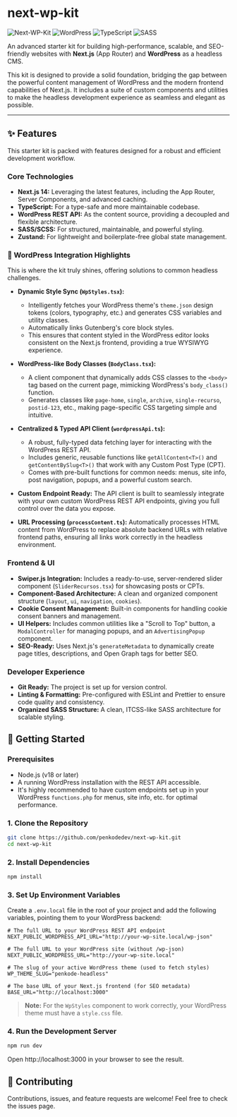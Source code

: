 # next-wp-kit

![Next-WP-Kit](https://img.shields.io/badge/Next.js-14.2-black?style=for-the-badge&logo=next.js) ![WordPress](https://img.shields.io/badge/WordPress-Headless-blue?style=for-the-badge&logo=wordpress) ![TypeScript](https://img.shields.io/badge/TypeScript-5-blue?style=for-the-badge&logo=typescript) ![SASS](https://img.shields.io/badge/Sass-SCSS-hotpink?style=for-the-badge&logo=sass)

An advanced starter kit for building high-performance, scalable, and SEO-friendly websites with **Next.js** (App Router) and **WordPress** as a headless CMS.

This kit is designed to provide a solid foundation, bridging the gap between the powerful content management of WordPress and the modern frontend capabilities of Next.js. It includes a suite of custom components and utilities to make the headless development experience as seamless and elegant as possible.

---

## ✨ Features

This starter kit is packed with features designed for a robust and efficient development workflow.

### Core Technologies

- **Next.js 14:** Leveraging the latest features, including the App Router, Server Components, and advanced caching.
- **TypeScript:** For a type-safe and more maintainable codebase.
- **WordPress REST API:** As the content source, providing a decoupled and flexible architecture.
- **SASS/SCSS:** For structured, maintainable, and powerful styling.
- **Zustand:** For lightweight and boilerplate-free global state management.

### 🚀 WordPress Integration Highlights

This is where the kit truly shines, offering solutions to common headless challenges.

- **Dynamic Style Sync (`WpStyles.tsx`):**
  - Intelligently fetches your WordPress theme's `theme.json` design tokens (colors, typography, etc.) and generates CSS variables and utility classes.
  - Automatically links Gutenberg's core block styles.
  - This ensures that content styled in the WordPress editor looks consistent on the Next.js frontend, providing a true WYSIWYG experience.

- **WordPress-like Body Classes (`BodyClass.tsx`):**
  - A client component that dynamically adds CSS classes to the `<body>` tag based on the current page, mimicking WordPress's `body_class()` function.
  - Generates classes like `page-home`, `single`, `archive`, `single-recurso`, `postid-123`, etc., making page-specific CSS targeting simple and intuitive.

- **Centralized & Typed API Client (`wordpressApi.ts`):**
  - A robust, fully-typed data fetching layer for interacting with the WordPress REST API.
  - Includes generic, reusable functions like `getAllContent<T>()` and `getContentBySlug<T>()` that work with any Custom Post Type (CPT).
  - Comes with pre-built functions for common needs: menus, site info, post navigation, popups, and a powerful custom search.

- **Custom Endpoint Ready:** The API client is built to seamlessly integrate with your own custom WordPress REST API endpoints, giving you full control over the data you expose.

- **URL Processing (`processContent.ts`):** Automatically processes HTML content from WordPress to replace absolute backend URLs with relative frontend paths, ensuring all links work correctly in the headless environment.

### Frontend & UI

- **Swiper.js Integration:** Includes a ready-to-use, server-rendered slider component (`SliderRecursos.tsx`) for showcasing posts or CPTs.
- **Component-Based Architecture:** A clean and organized component structure (`layout`, `ui`, `navigation`, `cookies`).
- **Cookie Consent Management:** Built-in components for handling cookie consent banners and management.
- **UI Helpers:** Includes common utilities like a "Scroll to Top" button, a `ModalController` for managing popups, and an `AdvertisingPopup` component.
- **SEO-Ready:** Uses Next.js's `generateMetadata` to dynamically create page titles, descriptions, and Open Graph tags for better SEO.

### Developer Experience

- **Git Ready:** The project is set up for version control.
- **Linting & Formatting:** Pre-configured with ESLint and Prettier to ensure code quality and consistency.
- **Organized SASS Structure:** A clean, ITCSS-like SASS architecture for scalable styling.

## 🏁 Getting Started

### Prerequisites

- Node.js (v18 or later)
- A running WordPress installation with the REST API accessible.
- It's highly recommended to have custom endpoints set up in your WordPress `functions.php` for menus, site info, etc. for optimal performance.

### 1. Clone the Repository

```bash
git clone https://github.com/penkodedev/next-wp-kit.git
cd next-wp-kit
```

### 2. Install Dependencies

```bash
npm install
```

### 3. Set Up Environment Variables

Create a `.env.local` file in the root of your project and add the following variables, pointing them to your WordPress backend:

```env
# The full URL to your WordPress REST API endpoint
NEXT_PUBLIC_WORDPRESS_API_URL="http://your-wp-site.local/wp-json"

# The full URL to your WordPress site (without /wp-json)
NEXT_PUBLIC_WORDPRESS_URL="http://your-wp-site.local"

# The slug of your active WordPress theme (used to fetch styles)
WP_THEME_SLUG="penkode-headless"

# The base URL of your Next.js frontend (for SEO metadata)
BASE_URL="http://localhost:3000"
```

> **Note:** For the `WpStyles` component to work correctly, your WordPress theme must have a `style.css` file.

### 4. Run the Development Server

```bash
npm run dev
```

Open http://localhost:3000 in your browser to see the result.

## 🤝 Contributing

Contributions, issues, and feature requests are welcome! Feel free to check the issues page.
